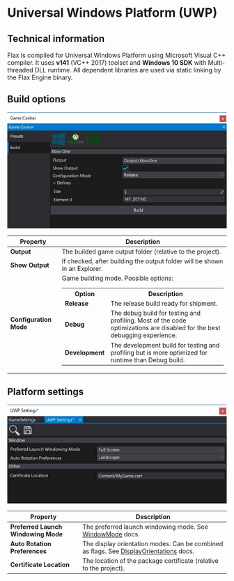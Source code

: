 # Universal Windows Platform (UWP)

## Technical information

Flax is compiled for Universal Windows Platform using Microsoft Visual C++ compiler. It uses **v141** (VC\+\+ 2017) toolset and **Windows 10 SDK** with Multi-threaded DLL runtime. All dependent libraries are used via static linking by the Flax Engine binary.

## Build options

![Build Options](media/build-xbox-one.jpg)

| Property | Description |
|--------|--------|
| **Output** | The builded game output folder (relative to the project). |
| **Show Output** | If checked, after building the output folder will be shown in an Explorer. |
| **Configuration Mode** | Game building mode. Possible options: <table><tbody><tr><th>Option</th><th>Description</th></tr><tr><td>**Release**</td><td>The release build ready for shipment.</td></tr><tr><td>**Debug**</td><td>The debug build for testing and profiling. Most of the code optimizations are disabled for the best debugging experience.</td></tr><tr><td>**Development**</td><td>The development build for testing and profiling but is more optimized for runtime than Debug build.</td></tr></tbody></table>|

## Platform settings

![Settings](media/settings-uwp.jpg)

| Property | Description |
|--------|--------|
| **Preferred Launch Windowing Mode** | The preferred launch windowing mode. See [WindowMode](https://docs.flaxengine.com/api/FlaxEditor.Content.Settings.UWPPlatformSettings.WindowMode.html) docs. |
| **Auto Rotation Preferences** | The display orientation modes. Can be combined as flags. See [DisplayOrientations](https://docs.flaxengine.com/api/FlaxEditor.Content.Settings.UWPPlatformSettings.DisplayOrientations.html) docs. |
| **Certificate Location** | The location of the package certificate (relative to the project). |
